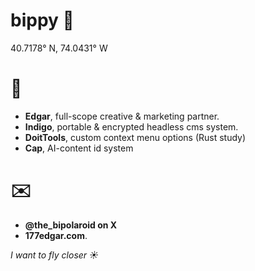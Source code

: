 # bippy 🚬
40.7178° N, 74.0431° W

# 🚀
- **Edgar**, full-scope creative & marketing partner.
- **Indigo**, portable & encrypted headless cms system.
- **DoitTools**, custom context menu options (Rust study)
- **Cap**, AI-content id system

# ✉️
- **@the_bipolaroid on X**
- **177edgar.com**.

*I want to fly closer ☀️*


<!---
bippolaroid/bippolaroid is a ✨ special ✨ repository because its `README.md` (this file) appears on your GitHub profile.
You can click the Preview link to take a look at your changes.
--->
